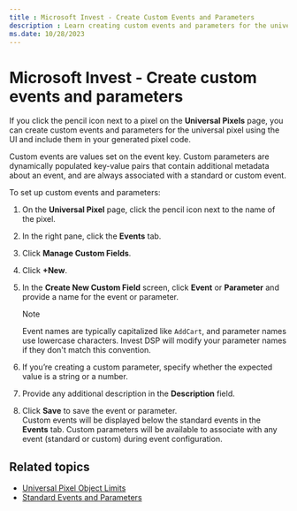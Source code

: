 ```yaml
---
title : Microsoft Invest - Create Custom Events and Parameters
description : Learn creating custom events and parameters for the universal pixel using the UI and include them in your generated pixel code.
ms.date: 10/28/2023
---
```



# Microsoft Invest - Create custom events and parameters

If you click the pencil icon next to a pixel on the
**Universal Pixels** page, you can create custom events and parameters for the universal pixel using the UI and include them in your generated pixel code.

Custom events are values set on the event key. Custom parameters are
dynamically populated key-value pairs that contain additional metadata
about an event, and are always associated with a standard or custom
event.

To set up custom events and parameters:

1. On the **Universal Pixel** page, click the pencil icon next to the name of the
    pixel.
1. In the right pane, click the **Events** tab.
1. Click **Manage Custom Fields**.
1. Click **+New**.
1. In the **Create New Custom Field** screen,
    click **Event** or **Parameter** and provide a name for the event or parameter.

   > [!NOTE]
   > Event names are typically capitalized like `AddCart`, and parameter names use lowercase characters. Invest DSP will modify your parameter names if they don't match this convention.

1. If you’re creating a custom parameter, specify
    whether the expected value is a string or a number.
1. Provide any additional description in the **Description** field.
1. Click **Save** to save the event or parameter.<br>
   Custom events will be displayed below the standard events in the **Events** tab. Custom parameters will be available to associate with any event (standard or custom) during event configuration.

## Related topics

- [Universal Pixel Object Limits](universal-pixel-object-limits.md)
- [Standard Events and Parameters](standard-events-and-parameters.md)
